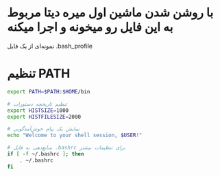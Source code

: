# با روشن شدن ماشین اول میره دیتا مربوط به این فایل رو میخونه و اجرا میکنه

نمونه‌ای از یک فایل .bash_profile

# تنظیم PATH
```bash
export PATH=$PATH:$HOME/bin

# تنظیم تاریخچه دستورات
export HISTSIZE=1000
export HISTFILESIZE=2000

# نمایش یک پیام خوش‌آمدگویی
echo "Welcome to your shell session, $USER!"

# منابع‌دهی به فایل .bashrc برای تنظیمات بیشتر
if [ -f ~/.bashrc ]; then
    . ~/.bashrc
fi
```
